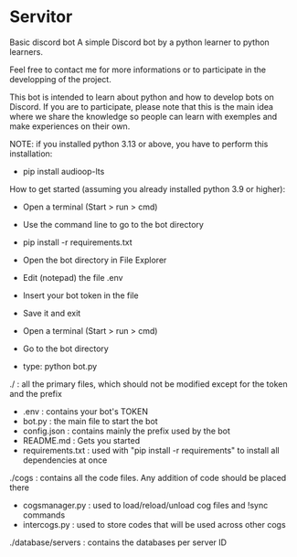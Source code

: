 # Servitor
Basic discord bot
A simple Discord bot by a python learner to python learners.

Feel free to contact me for more informations or to participate
in the developping of the project. 

This bot is intended to learn about python and how to develop
bots on Discord. If you are to participate, please note that
this is the main idea where we share the knowledge so people
can learn with exemples and make experiences on their own.



NOTE: if you installed python 3.13 or above, you have to perform this installation:
- pip install audioop-lts


How to get started (assuming you already installed python 3.9 or higher):

- Open a terminal (Start > run > cmd)
- Use the command line to go to the bot directory
- pip install -r requirements.txt

- Open the bot directory in File Explorer
- Edit (notepad) the file .env
- Insert your bot token in the file
- Save it and exit
- Open a terminal (Start > run > cmd)
- Go to the bot directory
- type: python bot.py




./ : all the primary files, which should not be modified except for the token and the prefix
- .env : contains your bot's TOKEN
- bot.py : the main file to start the bot
- config.json : contains mainly the prefix used by the bot
- README.md : Gets you started
- requirements.txt : used with "pip install -r requirements" to install all dependencies at once

./cogs : contains all the code files. Any addition of code should be placed there
- cogsmanager.py : used to load/reload/unload cog files and !sync commands
- intercogs.py : used to store codes that will be used across other cogs

./database/servers : contains the databases per server ID
